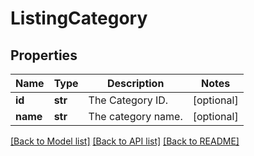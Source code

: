 # ListingCategory

## Properties
Name | Type | Description | Notes
------------ | ------------- | ------------- | -------------
**id** | **str** | The Category ID. | [optional] 
**name** | **str** | The category name. | [optional] 

[[Back to Model list]](../README.md#documentation-for-models) [[Back to API list]](../README.md#documentation-for-api-endpoints) [[Back to README]](../README.md)


